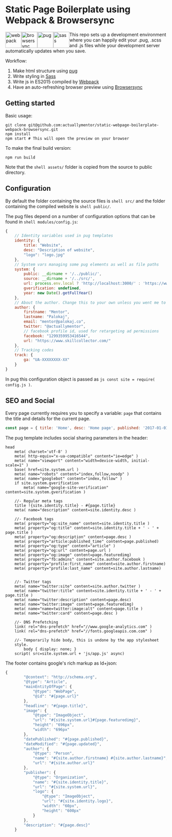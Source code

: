 # Static Page Boilerplate using Webpack & Browsersync

<img height="50px" style="float: left;" alt="webpack" src="http://i.imgur.com/xz36f45.png" /> <img height="50px" style="float: left;" alt="browsersync" src="http://i.imgur.com/L5peje9.png" /> <img height="50px" style="float: left;" alt="pug" src="http://i.imgur.com/x4sHEg4.png" /> <img height="50px" style="float: left;" alt="sass" src="http://i.imgur.com/O9ikKdz.png" />


This repo sets up a development environment where you can happily edit your .pug, .scss and .js files while your development server automatically updates when you save.

Workflow:

1. Make html structure using [ pug ]( https://github.com/pugjs )
2. Write styling in [ Sass ]( https://github.com/sass/sass )
3. Write js in ES2015 compiled by [ Webpack ]( https://github.com/webpack )
4. Have an auto-refreshing browser preview using [ Browsersync ]( https://github.com/BrowserSync/browser-sync )

## Getting started

Basic usage:

```shell
git clone git@github.com:actuallymentor/static-webpage-boilerplate-webpack-browsersync.git
npm install
npm start # This will open the preview on your browser
```

To make the final build version:

```shell
npm run build
```

Note that the ```shell assets/``` folder is copied from the source to public directory.

## Configuration

By default the folder containing the source files is ```shell src/``` and the folder containing the compiled website is ```shell public/```.

The pug files depend on a number of configuration options that can be found in ```shell modules/config.js```:

```js
{
    // Identity variables used in pug templates
    identity: {
        title: "Website",
        desc: "Description of website",
        "logo": "logo.jpg"
    },
    // System vars managing some pug elements as well as file paths
    system: {
        public: __dirname + '/../public/',
        source: __dirname + '/../src/',
        url: process.env.local ? 'http://localhost:3000/' : 'https://www.liveurl.com',
        gverification: undefined,
        year: new Date().getFullYear()
    },
    // About the author. Change this to your own unless you went me to get credit for your page of course... <3
    author: {
        firstname: "Mentor",
        lastname: "Palokaj",
        email: "mentor@palokaj.co",
        twitter: "@actuallymentor",
        // facebook profile id, used for retargeting ad permissions
        facebook: "1299359953416544",
        url: "https://www.skillcollector.com/"
    },
    // Tracking codes
    track: {
        ga: "UA-XXXXXXXX-XX"
    }
}
```

In pug this configuration object is passed as ```js const site = require( config.js )```.

## SEO and Social

Every page currently requires you to specify a variable: ```page``` that contains the title and details for the current page. 

```js
const page = { title: 'Home', desc: 'Home page', published: '2017-01-01', url: '/', featuredimg: '/image.jpg' }
```

The pug template includes social sharing parameters in the header:

```pug
head
    meta( charset='utf-8' )
    meta( http-equiv="x-ua-compatible" content="ie=edge" )
    meta( name="viewport" content="width=device-width, initial-scale=1" )
    base( href=site.system.url )
    meta( name="robots" content="index,follow,noodp" )
    meta( name="googlebot" content="index,follow" )
    if site.system.gverification
        meta( name="google-site-verification" content=site.system.gverification )

    //- Regular meta tags
    title !{site.identity.title} - #{page.title}
    meta( name="description" content=site.identity.desc )

    //- Facebook tags
    meta( property="og:site_name" content=site.identity.title )
    meta( property="og:title" content=site.identity.title + ' - ' + page.title )
    meta( property="og:description" content=page.desc )
    meta( property="article:published_time" content=page.published)
    meta( property="og:type" content="article" )
    meta( property="og:url" content=page.url )
    meta( property="og:image" content=page.featuredimg)
    meta( property="fb:admins" content=site.author.facebook )
    meta( property="profile:first_name" content=site.author.firstname)
    meta( property="profile:last_name" content=site.author.lastname)


    //- Twitter tags
    meta( name="twitter:site" content=site.author.twitter )
    meta( name="twitter:title" content=site.identity.title + ' - ' + page.title )
    meta( name="twitter:description" content=page.desc)
    meta( name="twitter:image" content=page.featuredimg)
    meta( name="name=twitter:image:alt" content=page.title )
    meta( name="twitter:card" content=page.desc )

    //- DNS Prefetching
    link( rel="dns-prefetch" href="//www.google-analytics.com" )
    link( rel="dns-prefetch" href="//fonts.googleapis.com.com" )

    //- Temporarily hide body, this is undone by the app stylesheet
    style.
        body { display: none; }
    script( src=site.system.url + 'js/app.js' async)
```

The footer contains google's rich markup as ld+json:

```js
{
        "@context": "http://schema.org",
        "@type": "Article",
        "mainEntityOfPage": {
            "@type": "WebPage",
            "@id": "#{page.url}"
        },
        "headline": "#{page.title}",
        "image": {
            "@type": "ImageObject",
            "url": "#{site.system.url}#{page.featuredimg}",
            "height": "696px",
            "width": "696px"
        },
        "datePublished": "#{page.published}",
        "dateModified": "#{page.updated}",
        "author": {
            "@type": "Person",
            "name": "#{site.author.firstname} #{site.author.lastname}",
            "url": "#{site.author.url}"
        },
        "publisher": {
            "@type": "Organization",
            "name": "#{site.identity.title}",
            "url": "#{site.system.url}",
            "logo": {
                "@type": "ImageObject",
                "url": "#{site.identity.logo}",
                "width": "60px",
                "height": "600px"
            }
        },
        "description": "#{page.desc}"
    }
```

